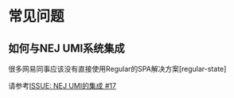
# 常见问题


## 如何与NEJ UMI系统集成

很多网易同事应该没有直接使用Regular的SPA解决方案[regular-state]

请参考[ISSUE: NEJ UMI的集成 #17 ](https://github.com/regularjs/guide/issues/17)


